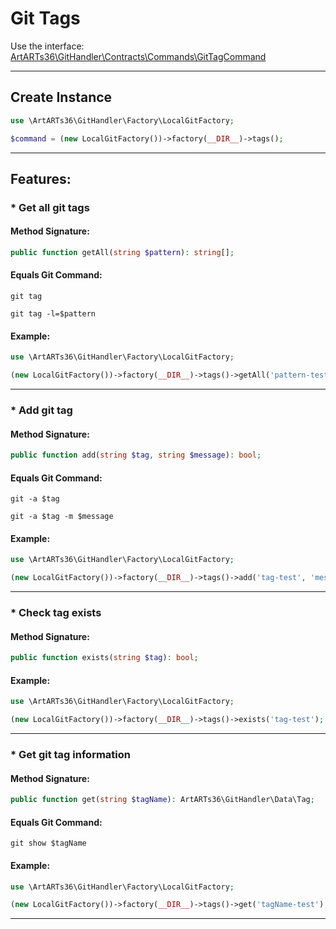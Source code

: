 # Git Tags

Use the interface: [ArtARTs36\GitHandler\Contracts\Commands\GitTagCommand](/Users/artem/PhpstormProjects/artarts36/libraries/git/src/Contracts/Commands/GitTagCommand.php)

---

## Create Instance

```php
use \ArtARTs36\GitHandler\Factory\LocalGitFactory;

$command = (new LocalGitFactory())->factory(__DIR__)->tags();
```

---

## Features:

### * Get all git tags

#### Method Signature:



```php
public function getAll(string $pattern): string[];
```

#### Equals Git Command:

`git tag`

`git tag -l=$pattern`

#### Example:

```php
use \ArtARTs36\GitHandler\Factory\LocalGitFactory;

(new LocalGitFactory())->factory(__DIR__)->tags()->getAll('pattern-test');
```

---
### * Add git tag

#### Method Signature:



```php
public function add(string $tag, string $message): bool;
```

#### Equals Git Command:

`git -a $tag`

`git -a $tag -m $message`

#### Example:

```php
use \ArtARTs36\GitHandler\Factory\LocalGitFactory;

(new LocalGitFactory())->factory(__DIR__)->tags()->add('tag-test', 'message-test');
```

---
### * Check tag exists

#### Method Signature:

```php
public function exists(string $tag): bool;
```

#### Example:

```php
use \ArtARTs36\GitHandler\Factory\LocalGitFactory;

(new LocalGitFactory())->factory(__DIR__)->tags()->exists('tag-test');
```

---
### * Get git tag information

#### Method Signature:



```php
public function get(string $tagName): ArtARTs36\GitHandler\Data\Tag;
```

#### Equals Git Command:

`git show $tagName`

#### Example:

```php
use \ArtARTs36\GitHandler\Factory\LocalGitFactory;

(new LocalGitFactory())->factory(__DIR__)->tags()->get('tagName-test');
```

---

